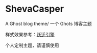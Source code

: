 # ShevaCasper
A Ghost blog theme/ 一个 Ghots 博客主题

样式效果参考：[跃迁引擎](https://shevakuilin.com/)

个人定制主题，请谨慎使用
